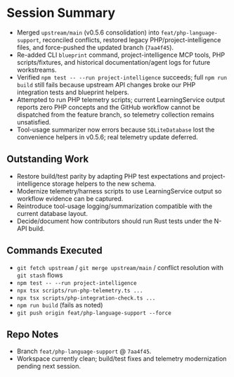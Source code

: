 # Session Summary
- Merged `upstream/main` (v0.5.6 consolidation) into `feat/php-language-support`, reconciled conflicts, restored legacy PHP/project-intelligence files, and force-pushed the updated branch (`7aa4f45`).
- Re-added CLI `blueprint` command, project-intelligence MCP tools, PHP scripts/fixtures, and historical documentation/agent logs for future workstreams.
- Verified `npm test -- --run project-intelligence` succeeds; full `npm run build` still fails because upstream API changes broke our PHP integration tests and blueprint helpers.
- Attempted to run PHP telemetry scripts; current LearningService output reports zero PHP concepts and the GitHub workflow cannot be dispatched from the feature branch, so telemetry collection remains unsatisfied.
- Tool-usage summarizer now errors because `SQLiteDatabase` lost the convenience helpers in v0.5.6; real telemetry update deferred.

## Outstanding Work
- Restore build/test parity by adapting PHP test expectations and project-intelligence storage helpers to the new schema.
- Modernize telemetry/harness scripts to use LearningService output so workflow evidence can be captured.
- Reintroduce tool-usage logging/summarization compatible with the current database layout.
- Decide/document how contributors should run Rust tests under the N-API build.

## Commands Executed
- `git fetch upstream` / `git merge upstream/main` / conflict resolution with `git stash` flows
- `npm test -- --run project-intelligence`
- `npx tsx scripts/run-php-telemetry.ts ...`
- `npx tsx scripts/php-integration-check.ts ...`
- `npm run build` (fails as noted)
- `git push origin feat/php-language-support --force`

## Repo Notes
- Branch `feat/php-language-support` @ `7aa4f45`.
- Workspace currently clean; build/test fixes and telemetry modernization pending next session.
